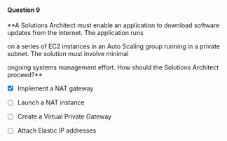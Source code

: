 #### Question  9


**A Solutions Architect must enable an application to download software updates from the internet. The application runs

on a series of EC2 instances in an Auto Scaling group running in a private subnet. The solution must involve minimal

ongoing systems management effort. How should the Solutions Architect proceed?**


- [x] Implement a NAT gateway


- [ ] Launch a NAT instance


- [ ] Create a Virtual Private Gateway


- [ ] Attach Elastic IP addresses

